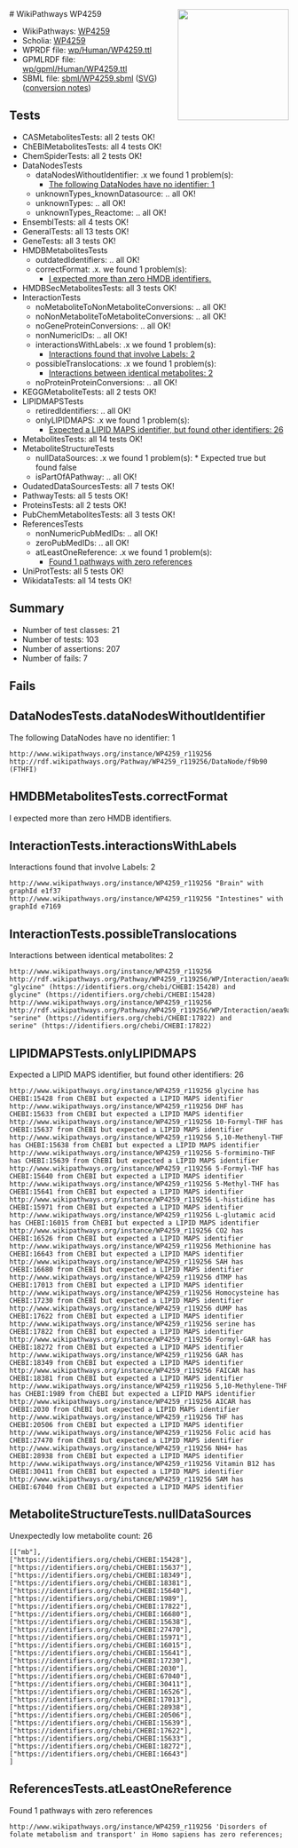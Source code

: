 <img style="float: right; width: 200px" src="../logo.png" />
# WikiPathways WP4259

* WikiPathways: [WP4259](https://identifiers.org/wikipathways:WP4259)
* Scholia: [WP4259](https://scholia.toolforge.org/wikipathways/WP4259)
* WPRDF file: [wp/Human/WP4259.ttl](../wp/Human/WP4259.ttl)
* GPMLRDF file: [wp/gpml/Human/WP4259.ttl](../wp/gpml/Human/WP4259.ttl)
* SBML file: [sbml/WP4259.sbml](../sbml/WP4259.sbml) ([SVG](../sbml/WP4259.svg)) ([conversion notes](../sbml/WP4259.txt))

## Tests
* CASMetabolitesTests: all 2 tests OK!
* ChEBIMetabolitesTests: all 4 tests OK!
* ChemSpiderTests: all 2 tests OK!
* DataNodesTests
    * dataNodesWithoutIdentifier: .x we found 1 problem(s):
        * [The following DataNodes have no identifier: 1](#d2d32fa0)
    * unknownTypes_knownDatasource: .. all OK!
    * unknownTypes: .. all OK!
    * unknownTypes_Reactome: .. all OK!
* EnsemblTests: all 4 tests OK!
* GeneralTests: all 13 tests OK!
* GeneTests: all 3 tests OK!
* HMDBMetabolitesTests
    * outdatedIdentifiers: .. all OK!
    * correctFormat: .x. we found 1 problem(s):
        * [I expected more than zero HMDB identifiers.](#ad154c1e)
* HMDBSecMetabolitesTests: all 3 tests OK!
* InteractionTests
    * noMetaboliteToNonMetaboliteConversions: .. all OK!
    * noNonMetaboliteToMetaboliteConversions: .. all OK!
    * noGeneProteinConversions: .. all OK!
    * nonNumericIDs: .. all OK!
    * interactionsWithLabels: .x we found 1 problem(s):
        * [Interactions found that involve Labels: 2](#630d2679)
    * possibleTranslocations: .x we found 1 problem(s):
        * [Interactions between identical metabolites: 2](#d59038c5)
    * noProteinProteinConversions: .. all OK!
* KEGGMetaboliteTests: all 2 tests OK!
* LIPIDMAPSTests
    * retiredIdentifiers: .. all OK!
    * onlyLIPIDMAPS: .x we found 1 problem(s):
        * [Expected a LIPID MAPS identifier, but found other identifiers: 26](#d0bfb69d)
* MetabolitesTests: all 14 tests OK!
* MetaboliteStructureTests
    * nullDataSources: .x we found 1 problem(s):
            * Expected true but found false
    * isPartOfAPathway: .. all OK!
* OudatedDataSourcesTests: all 7 tests OK!
* PathwayTests: all 5 tests OK!
* ProteinsTests: all 2 tests OK!
* PubChemMetabolitesTests: all 3 tests OK!
* ReferencesTests
    * nonNumericPubMedIDs: .. all OK!
    * zeroPubMedIDs: .. all OK!
    * atLeastOneReference: .x we found 1 problem(s):
        * [Found 1 pathways with zero references](#35eb778e)
* UniProtTests: all 5 tests OK!
* WikidataTests: all 14 tests OK!


## Summary

* Number of test classes: 21
* Number of tests: 103
* Number of assertions: 207
* Number of fails: 7

## Fails

<a name="d2d32fa0" />

## DataNodesTests.dataNodesWithoutIdentifier

The following DataNodes have no identifier: 1
```
http://www.wikipathways.org/instance/WP4259_r119256 http://rdf.wikipathways.org/Pathway/WP4259_r119256/DataNode/f9b90 (FTHFI)
```

<a name="ad154c1e" />

## HMDBMetabolitesTests.correctFormat

I expected more than zero HMDB identifiers.
<a name="630d2679" />

## InteractionTests.interactionsWithLabels

Interactions found that involve Labels: 2
```
http://www.wikipathways.org/instance/WP4259_r119256 "Brain" with graphId e1f37
http://www.wikipathways.org/instance/WP4259_r119256 "Intestines" with graphId e7169
```

<a name="d59038c5" />

## InteractionTests.possibleTranslocations

Interactions between identical metabolites: 2
```
http://www.wikipathways.org/instance/WP4259_r119256 http://rdf.wikipathways.org/Pathway/WP4259_r119256/WP/Interaction/aea9a "glycine" (https://identifiers.org/chebi/CHEBI:15428) and 
glycine" (https://identifiers.org/chebi/CHEBI:15428)
http://www.wikipathways.org/instance/WP4259_r119256 http://rdf.wikipathways.org/Pathway/WP4259_r119256/WP/Interaction/aea9a "serine" (https://identifiers.org/chebi/CHEBI:17822) and 
serine" (https://identifiers.org/chebi/CHEBI:17822)
```

<a name="d0bfb69d" />

## LIPIDMAPSTests.onlyLIPIDMAPS

Expected a LIPID MAPS identifier, but found other identifiers: 26
```
http://www.wikipathways.org/instance/WP4259_r119256 glycine has CHEBI:15428 from ChEBI but expected a LIPID MAPS identifier
http://www.wikipathways.org/instance/WP4259_r119256 DHF has CHEBI:15633 from ChEBI but expected a LIPID MAPS identifier
http://www.wikipathways.org/instance/WP4259_r119256 10-Formyl-THF has CHEBI:15637 from ChEBI but expected a LIPID MAPS identifier
http://www.wikipathways.org/instance/WP4259_r119256 5,10-Methenyl-THF has CHEBI:15638 from ChEBI but expected a LIPID MAPS identifier
http://www.wikipathways.org/instance/WP4259_r119256 5-formimino-THF has CHEBI:15639 from ChEBI but expected a LIPID MAPS identifier
http://www.wikipathways.org/instance/WP4259_r119256 5-Formyl-THF has CHEBI:15640 from ChEBI but expected a LIPID MAPS identifier
http://www.wikipathways.org/instance/WP4259_r119256 5-Methyl-THF has CHEBI:15641 from ChEBI but expected a LIPID MAPS identifier
http://www.wikipathways.org/instance/WP4259_r119256 L-histidine has CHEBI:15971 from ChEBI but expected a LIPID MAPS identifier
http://www.wikipathways.org/instance/WP4259_r119256 L-glutamic acid has CHEBI:16015 from ChEBI but expected a LIPID MAPS identifier
http://www.wikipathways.org/instance/WP4259_r119256 CO2 has CHEBI:16526 from ChEBI but expected a LIPID MAPS identifier
http://www.wikipathways.org/instance/WP4259_r119256 Methionine has CHEBI:16643 from ChEBI but expected a LIPID MAPS identifier
http://www.wikipathways.org/instance/WP4259_r119256 SAH has CHEBI:16680 from ChEBI but expected a LIPID MAPS identifier
http://www.wikipathways.org/instance/WP4259_r119256 dTMP has CHEBI:17013 from ChEBI but expected a LIPID MAPS identifier
http://www.wikipathways.org/instance/WP4259_r119256 Homocysteine has CHEBI:17230 from ChEBI but expected a LIPID MAPS identifier
http://www.wikipathways.org/instance/WP4259_r119256 dUMP has CHEBI:17622 from ChEBI but expected a LIPID MAPS identifier
http://www.wikipathways.org/instance/WP4259_r119256 serine has CHEBI:17822 from ChEBI but expected a LIPID MAPS identifier
http://www.wikipathways.org/instance/WP4259_r119256 Formyl-GAR has CHEBI:18272 from ChEBI but expected a LIPID MAPS identifier
http://www.wikipathways.org/instance/WP4259_r119256 GAR has CHEBI:18349 from ChEBI but expected a LIPID MAPS identifier
http://www.wikipathways.org/instance/WP4259_r119256 FAICAR has CHEBI:18381 from ChEBI but expected a LIPID MAPS identifier
http://www.wikipathways.org/instance/WP4259_r119256 5,10-Methylene-THF has CHEBI:1989 from ChEBI but expected a LIPID MAPS identifier
http://www.wikipathways.org/instance/WP4259_r119256 AICAR has CHEBI:2030 from ChEBI but expected a LIPID MAPS identifier
http://www.wikipathways.org/instance/WP4259_r119256 THF has CHEBI:20506 from ChEBI but expected a LIPID MAPS identifier
http://www.wikipathways.org/instance/WP4259_r119256 Folic acid has CHEBI:27470 from ChEBI but expected a LIPID MAPS identifier
http://www.wikipathways.org/instance/WP4259_r119256 NH4+ has CHEBI:28938 from ChEBI but expected a LIPID MAPS identifier
http://www.wikipathways.org/instance/WP4259_r119256 Vitamin B12 has CHEBI:30411 from ChEBI but expected a LIPID MAPS identifier
http://www.wikipathways.org/instance/WP4259_r119256 SAM has CHEBI:67040 from ChEBI but expected a LIPID MAPS identifier
```

<a name="919041ae" />

## MetaboliteStructureTests.nullDataSources

Unexpectedly low metabolite count: 26
```
[["mb"],
["https://identifiers.org/chebi/CHEBI:15428"],
["https://identifiers.org/chebi/CHEBI:15637"],
["https://identifiers.org/chebi/CHEBI:18349"],
["https://identifiers.org/chebi/CHEBI:18381"],
["https://identifiers.org/chebi/CHEBI:15640"],
["https://identifiers.org/chebi/CHEBI:1989"],
["https://identifiers.org/chebi/CHEBI:17822"],
["https://identifiers.org/chebi/CHEBI:16680"],
["https://identifiers.org/chebi/CHEBI:15638"],
["https://identifiers.org/chebi/CHEBI:27470"],
["https://identifiers.org/chebi/CHEBI:15971"],
["https://identifiers.org/chebi/CHEBI:16015"],
["https://identifiers.org/chebi/CHEBI:15641"],
["https://identifiers.org/chebi/CHEBI:17230"],
["https://identifiers.org/chebi/CHEBI:2030"],
["https://identifiers.org/chebi/CHEBI:67040"],
["https://identifiers.org/chebi/CHEBI:30411"],
["https://identifiers.org/chebi/CHEBI:16526"],
["https://identifiers.org/chebi/CHEBI:17013"],
["https://identifiers.org/chebi/CHEBI:28938"],
["https://identifiers.org/chebi/CHEBI:20506"],
["https://identifiers.org/chebi/CHEBI:15639"],
["https://identifiers.org/chebi/CHEBI:17622"],
["https://identifiers.org/chebi/CHEBI:15633"],
["https://identifiers.org/chebi/CHEBI:18272"],
["https://identifiers.org/chebi/CHEBI:16643"]
]
```

<a name="35eb778e" />

## ReferencesTests.atLeastOneReference

Found 1 pathways with zero references
```
http://www.wikipathways.org/instance/WP4259_r119256 'Disorders of folate metabolism and transport' in Homo sapiens has zero references; 
```

